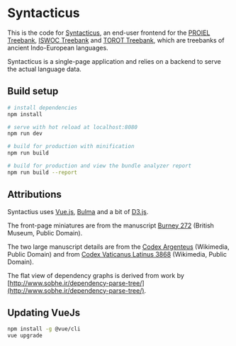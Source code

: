 # Syntacticus

This is the code for [Syntacticus](http://syntacticus.org), an end-user frontend for the [PROIEL Treebank](https://proiel.github.io/), [ISWOC Treebank](https://iswoc.github.io/) and [TOROT Treebank](https://torottreebank.github.io/), which are treebanks of ancient Indo-European languages.

Syntacticus is a single-page application and relies on a backend to serve the actual language data.

## Build setup

``` bash
# install dependencies
npm install

# serve with hot reload at localhost:8080
npm run dev

# build for production with minification
npm run build

# build for production and view the bundle analyzer report
npm run build --report
```

## Attributions

Syntactius uses [Vue.js](http://vuejs.org/), [Bulma](http://bulma.io/) and a bit of [D3.js](https://d3js.org/).

The front-page miniatures are from the manuscript [Burney 272](http://www.bl.uk/catalogues/illuminatedmanuscripts/record.asp?MSID=1498&CollID=18&NStart=272) (British Museum, Public Domain).

The two large manuscript details are from the [Codex Argenteus](https://commons.wikimedia.org/wiki/File:Wulfila_bibel.jpg) (Wikimedia, Public Domain) and from [Codex Vaticanus Latinus 3868](https://commons.wikimedia.org/wiki/File:Terence_Andria_1.1_Vat3868f4v.jpg) (Wikimedia, Public Domain).

The flat view of dependency graphs is derived from work by [http://www.sobhe.ir/dependency-parse-tree/](http://www.sobhe.ir/dependency-parse-tree/).

## Updating VueJs

```bash
npm install -g @vue/cli
vue upgrade
```